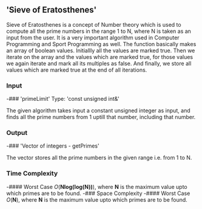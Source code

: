 ## 'Sieve of Eratosthenes'

Sieve of Eratosthenes is a concept of Number theory which is used to compute all the prime numbers in the range 1 to N, where N is taken as an input from the user.
It is a very important algorithm used in Computer Programming and Sport Programming as well. The function basically makes an array of boolean values. Initiallly all the values are marked true.
Then we iterate on the array and the values which are marked true, for those values we again iterate and mark all its multiples as false. And finally, we store all values which are marked true 
at the end of all iterations.


### Input
-### 'primeLimit'
 Type: 'const unsigned int&'

 The given algorithm takes input a constant unsigned integer as input, and finds all the prime numbers from 1 uptill that number, including that number.

### Output
-### 'Vector of integers - getPrimes'

 The vector stores all the prime numbers in the given range i.e. from 1 to N.

### Time Complexity
-#### Worst Case
 _O_(**Nlog(log(N))**), where **N** is the maximum value upto which primes are to be found.
-### Space Complexity
-#### Worst Case
 _O_(**N**), where **N** is the maximum value upto which primes are to be found.

 